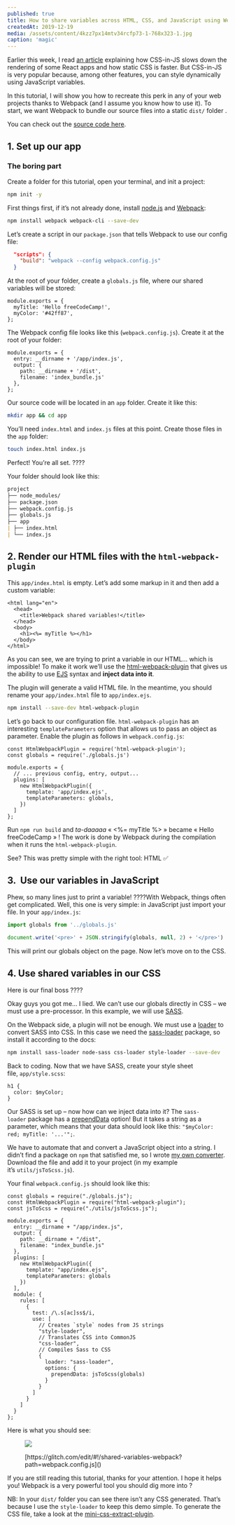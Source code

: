 ```yaml
---
published: true
title: How to share variables across HTML, CSS, and JavaScript using Webpack
createdAt: 2019-12-19
media: /assets/content/4kzz7px14mtv34rcfp73-1-768x323-1.jpg
caption: 'magic'
---
```


Earlier this week, I read [an article](https://calendar.perfplanet.com/2019/the-unseen-performance-costs-of-css-in-js-in-react-apps/) explaining how CSS-in-JS slows down the rendering of some React apps and how static CSS is faster. But CSS-in-JS is very popular because, among other features, you can style dynamically using JavaScript variables.

<!--more-->

In this tutorial, I will show you how to recreate this perk in any of your web projects thanks to Webpack (and I assume you know how to use it). To start, we want Webpack to bundle our source files into a static `dist/` folder .

You can check out the [source code here](https://glitch.com/~shared-variables-webpack).

## 1. Set up our app

### The boring part

Create a folder for this tutorial, open your terminal, and init a project:

```bash
npm init -y
```

First things first, if it’s not already done, install [node.js](https://nodejs.org/en/) and [Webpack](https://webpack.js.org/):

```bash
npm install webpack webpack-cli --save-dev
```

Let’s create a script in our `package.json` that tells Webpack to use our config file:

```json [package.json]
  "scripts": {
    "build": "webpack --config webpack.config.js"
  }
```

At the root of your folder, create a `globals.js` file, where our shared variables will be stored:

```javascript[global.js]
module.exports = {
  myTitle: 'Hello freeCodeCamp!',
  myColor: '#42ff87',
};
```

The Webpack config file looks like this (`webpack.config.js`). Create it at the root of your folder:

```javascript[webpack.config.js]
module.exports = {
  entry: __dirname + '/app/index.js',
  output: {
    path: __dirname + '/dist',
    filename: 'index_bundle.js'
  },
};
```

Our source code will be located in an `app` folder. Create it like this:

```bash
mkdir app && cd app
```

You’ll need `index.html` and `index.js` files at this point. Create those files in the `app` folder:

```bash
touch index.html index.js
```

Perfect! You’re all set. ????

Your folder should look like this:

```md
project
├── node_modules/
├── package.json
├── webpack.config.js
├── globals.js
├── app
| ├── index.html
| └── index.js
```

## 2. Render our HTML files with the `html-webpack-plugin`

This `app/index.html` is empty. Let’s add some markup in it and then add a custom variable:

```html[app/index.html]
<html lang="en">
  <head>
    <title>Webpack shared variables!</title>
  </head>
  <body>
    <h1><%= myTitle %></h1>
  </body>
</html>
```

As you can see, we are trying to print a variable in our HTML… which is impossible! To make it work we’ll use the [html-webpack-plugin](https://github.com/jantimon/html-webpack-plugin) that gives us the ability to use [EJS](https://ejs.co/) syntax and **inject data into it**.

The plugin will generate a valid HTML file. In the meantime, you should rename your `app/index.html` file to `app/index.ejs`.

```bash
npm install --save-dev html-webpack-plugin
```

Let’s go back to our configuration file. `html-webpack-plugin` has an interesting `templateParameters` option that allows us to pass an object as parameter. Enable the plugin as follows in `webpack.config.js`:

```javascript[webpack.config.js]
const HtmlWebpackPlugin = require('html-webpack-plugin');
const globals = require('./globals.js')

module.exports = {
  // ... previous config, entry, output...
  plugins: [
    new HtmlWebpackPlugin({
      template: 'app/index.ejs',
      templateParameters: globals,
    })
  ]
};
```

Run `npm run build` and *ta-daaaaa* « <%= myTitle %> » became « Hello freeCodeCamp » ! The work is done by Webpack during the compilation when it runs the `html-webpack-plugin`.

See? This was pretty simple with the right tool: HTML ✅

## 3.  Use our variables in JavaScript

Phew, so many lines just to print a variable! ????With Webpack, things often get complicated. Well, this one is very simple: in JavaScript just import your file. In your `app/index.js`:

```javascript
import globals from '../globals.js'

document.write('<pre>' + JSON.stringify(globals, null, 2) + '</pre>')
```

This will print our globals object on the page. Now let’s move on to the CSS.

## 4. Use shared variables in our CSS

Here is our final boss ????

Okay guys you got me… I lied. We can’t use our globals directly in CSS – we must use a pre-processor. In this example, we will use [SASS](https://sass-lang.com/).

On the Webpack side, a plugin will not be enough. We must use a [loader](https://webpack.js.org/loaders/) to convert SASS into CSS. In this case we need the [sass-loader](https://github.com/webpack-contrib/sass-loader) package, so install it according to the docs:

```bash
npm install sass-loader node-sass css-loader style-loader --save-dev
```

Back to coding. Now that we have SASS, create your style sheet file, `app/style.scss`:

```css[app/style.scss]
h1 {
  color: $myColor;
}
```

Our SASS is set up – now how can we inject data into it? The `sass-loader` package has a [prependData](https://github.com/webpack-contrib/sass-loader#prependdata) option! But it takes a string as a parameter, which means that your data should look like this: `"$myColor: red; myTitle: '...'";`.

We have to automate that and convert a JavaScript object into a string. I didn’t find a package on `npm` that satisfied me, so I wrote [my own converter](https://gist.github.com/adrienZ/0257e37bf4788b903ba76fa82dac1ed1). Download the file and add it to your project (in my example it’s `utils/jsToScss.js`).

Your final `webpack.config.js` should look like this:

```javascript[webpack.config.js]
const globals = require("./globals.js");
const HtmlWebpackPlugin = require("html-webpack-plugin");
const jsToScss = require("./utils/jsToScss.js");

module.exports = {
  entry: __dirname + "/app/index.js",
  output: {
    path: __dirname + "/dist",
    filename: "index_bundle.js"
  },
  plugins: [
    new HtmlWebpackPlugin({
      template: "app/index.ejs",
      templateParameters: globals
    })
  ],
  module: {
    rules: [
      {
        test: /\.s[ac]ss$/i,
        use: [
          // Creates `style` nodes from JS strings
          "style-loader",
          // Translates CSS into CommonJS
          "css-loader",
          // Compiles Sass to CSS
          {
            loader: "sass-loader",
            options: {
              prependData: jsToScss(globals)
            }
          }
        ]
      }
    ]
  }
};
```

Here is what you should see:

<figure>

![](/assets/content/Capture-d-e-cran-2019-12-23-23.44.11.png)

  <figcaption>
    [https://glitch.com/edit/#!/shared-variables-webpack?path=webpack.config.js]()
  </figcaption>

</figure>

If you are still reading this tutorial, thanks for your attention. I hope it helps you! Webpack is a very powerful tool you should dig more into ?

NB: In your `dist/` folder you can see there isn’t any CSS generated. That’s because I use the `style-loader` to keep this demo simple. To generate the CSS file, take a look at the [mini-css-extract-plugin](https://webpack.js.org/plugins/mini-css-extract-plugin/).
